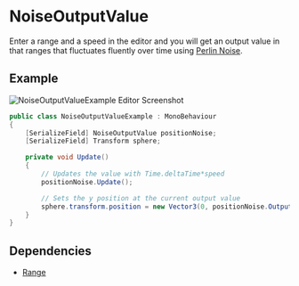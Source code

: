 # NoiseOutputValue

Enter a range and a speed in the editor and you will get an output value in that ranges that fluctuates fluently over time using [Perlin Noise](http://docs.unity3d.com/ScriptReference/Mathf.PerlinNoise.html).

## Example

![NoiseOutputValueExample Editor Screenshot](https://raw.githubusercontent.com/TobiasWehrum/unity-utilities/master/_Images/NoiseOutputValueExample.gif)

```C#
public class NoiseOutputValueExample : MonoBehaviour
{
	[SerializeField] NoiseOutputValue positionNoise;
	[SerializeField] Transform sphere;

	private void Update()
	{
		// Updates the value with Time.deltaTime*speed
		positionNoise.Update();

		// Sets the y position at the current output value
		sphere.transform.position = new Vector3(0, positionNoise.OutputValue, 0f);
	}
}
```

## Dependencies

* [Range](https://github.com/TobiasWehrum/unity-utilities/tree/master/Range)